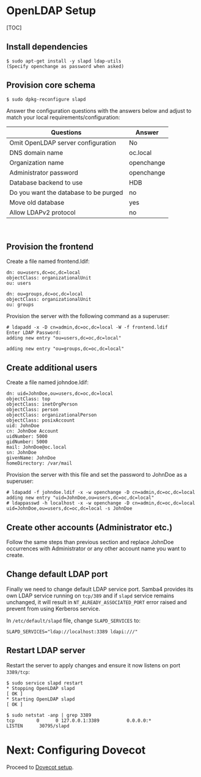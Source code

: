 # OpenLDAP Setup #

[TOC]

## Install dependencies ##

    $ sudo apt-get install -y slapd ldap-utils
    (Specify openchange as password when asked)

## Provision core schema ##

    $ sudo dpkg-reconfigure slapd

Answer the configuration questions with the answers below and
adjust to match your local requirements/configuration: 
<br/>

Questions                             | Answer
--------------------------------------|--------
Omit OpenLDAP server configuration    | No
DNS domain name                       | oc.local
Organization name                     | openchange
Administrator password                | openchange
Database backend to use               | HDB
Do you want the database to be purged | no
Move old database                     | yes
Allow LDAPv2 protocol                 | no

<br/>

## Provision the frontend ##

Create a file named frontend.ldif:

    dn: ou=users,dc=oc,dc=local
    objectClass: organizationalUnit
    ou: users

    dn: ou=groups,dc=oc,dc=local
    objectClass: organizationalUnit
    ou: groups

Provision the server with the following command as a superuser:

    # ldapadd -x -D cn=admin,dc=oc,dc=local -W -f frontend.ldif
    Enter LDAP Password: 
    adding new entry "ou=users,dc=oc,dc=local"

    adding new entry "ou=groups,dc=oc,dc=local"


## Create additional users ##

Create a file named johndoe.ldif:

    dn: uid=JohnDoe,ou=users,dc=oc,dc=local
    objectClass: top
    objectClass: inetOrgPerson
    objectClass: person
    objectClass: organizationalPerson
    objectClass: posixAccount
    uid: JohnDoe
    cn: JohnDoe Account
    uidNumber: 5000
    gidNumber: 5000
    mail: JohnDoe@oc.local
    sn: JohnDoe
    givenName: JohnDoe
    homeDirectory: /var/mail

Provision the server with this file and set the password to JohnDoe as a superuser:

    # ldapadd -f johndoe.ldif -x -w openchange -D cn=admin,dc=oc,dc=local
    adding new entry "uid=JohnDoe,ou=users,dc=oc,dc=local"
    # ldappasswd -h localhost -x -w openchange -D cn=admin,dc=oc,dc=local uid=JohnDoe,ou=users,dc=oc,dc=local -s JohnDoe

## Create other accounts (Administrator etc.) ##

Follow the same steps than previous section and replace JohnDoe
occurrences with Administrator or any other account name you want to
create.


## Change default LDAP port ##

Finally we need to change default LDAP service port. Samba4 provides
its own LDAP service running on `tcp/389` and if `slapd` service
remains unchanged, it will result in `NT_ALREADY_ASSOCIATED_PORT`
error raised and prevent from using Kerberos service.

In `/etc/default/slapd` file, change `SLAPD_SERVICES` to:

    SLAPD_SERVICES="ldap://localhost:3389 ldapi:///" 

## Restart LDAP server ##

Restart the server to apply changes and ensure it now listens on port `3389/tcp`:

    $ sudo service slapd restart
    * Stopping OpenLDAP slapd                                               [ OK ] 
    * Starting OpenLDAP slapd                                               [ OK ] 

    $ sudo netstat -anp | grep 3389
    tcp        0      0 127.0.0.1:3389          0.0.0.0:*               LISTEN      30795/slapd

# Next: Configuring Dovecot #

Proceed to [Dovecot setup](dovecot.html).
